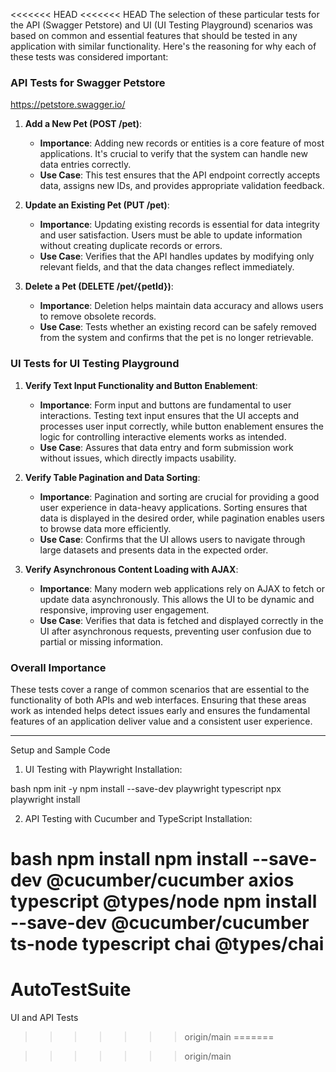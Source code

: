 <<<<<<< HEAD
<<<<<<< HEAD
The selection of these particular tests for the API (Swagger Petstore) and UI (UI Testing Playground) scenarios was based on common and essential features that should be tested in any application with similar functionality. Here's the reasoning for why each of these tests was considered important:

### API Tests for Swagger Petstore
https://petstore.swagger.io/
1. **Add a New Pet (POST /pet)**:
   - **Importance**: Adding new records or entities is a core feature of most applications. It's crucial to verify that the system can handle new data entries correctly.
   - **Use Case**: This test ensures that the API endpoint correctly accepts data, assigns new IDs, and provides appropriate validation feedback.

2. **Update an Existing Pet (PUT /pet)**:
   - **Importance**: Updating existing records is essential for data integrity and user satisfaction. Users must be able to update information without creating duplicate records or errors.
   - **Use Case**: Verifies that the API handles updates by modifying only relevant fields, and that the data changes reflect immediately.

3. **Delete a Pet (DELETE /pet/{petId})**:
   - **Importance**: Deletion helps maintain data accuracy and allows users to remove obsolete records.
   - **Use Case**: Tests whether an existing record can be safely removed from the system and confirms that the pet is no longer retrievable.

### UI Tests for UI Testing Playground

1. **Verify Text Input Functionality and Button Enablement**:
   - **Importance**: Form input and buttons are fundamental to user interactions. Testing text input ensures that the UI accepts and processes user input correctly, while button enablement ensures the logic for controlling interactive elements works as intended.
   - **Use Case**: Assures that data entry and form submission work without issues, which directly impacts usability.

2. **Verify Table Pagination and Data Sorting**:
   - **Importance**: Pagination and sorting are crucial for providing a good user experience in data-heavy applications. Sorting ensures that data is displayed in the desired order, while pagination enables users to browse data more efficiently.
   - **Use Case**: Confirms that the UI allows users to navigate through large datasets and presents data in the expected order.

3. **Verify Asynchronous Content Loading with AJAX**:
   - **Importance**: Many modern web applications rely on AJAX to fetch or update data asynchronously. This allows the UI to be dynamic and responsive, improving user engagement.
   - **Use Case**: Verifies that data is fetched and displayed correctly in the UI after asynchronous requests, preventing user confusion due to partial or missing information.

### Overall Importance

These tests cover a range of common scenarios that are essential to the functionality of both APIs and web interfaces. Ensuring that these areas work as intended helps detect issues early and ensures the fundamental features of an application deliver value and a consistent user experience.

***********************
Setup and Sample Code
1. UI Testing with Playwright
Installation:

bash
npm init -y
npm install --save-dev playwright typescript
npx playwright install

2. API Testing with Cucumber and TypeScript
Installation:

bash
npm install
npm install --save-dev @cucumber/cucumber axios typescript @types/node
npm install --save-dev @cucumber/cucumber ts-node typescript chai @types/chai
=======
# AutoTestSuite
UI and API Tests
>>>>>>> origin/main
=======

>>>>>>> origin/main
